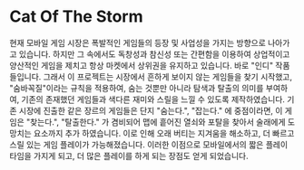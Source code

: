 # Cat Of The Storm

현재 모바일 게임 시장은 폭발적인 게임들의 등장 및 사업성을 가지는 방향으로 나아가고 있습니다. 하지만 그 속에서도 독창성과 참신성 또는 간편함을 이용하여 상업적이고 양산적인 게임을 제치고 항상 마켓에서 상위권을 유지하고 있습니다. 바로 "인디" 작품들입니다. 그래서 이 프로젝트는 시장에서 흔하게 보이지 않는 게임들을 찾기 시작했고, "숨바꼭질"이라는 규칙을 적용하여, 숨는 것뿐만 아니라 탐색과 탈출의 의미를 부여하여, 기존의 존재했던 게임들과 색다른 재미와 스릴을 느낄 수 있도록 제작하였습니다. 기존 시장에 진출한 같은 장르의 게임들은 단지 "숨는다.", "잡는다." 에 중점이라면, 이 게임은 "찾는다.", "탈출한다." 가 겸비되어 맵에 흩어진 열쇠와 포탈을 찾아서 술래에게 도망치는 요소까지 추가 하였습니다. 이로 인해 오래 버티는 지겨움을 해소하고, 더 빠르고 스릴 있는 게임 플레이가 가능해졌습니다. 이러한 이점으로 모바일에서의 짧은 플레이 타임을 가지게 되고, 더 많은 플레이를 하게 되는 장점도 얻게 되었습니다.

